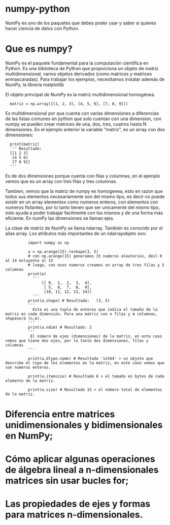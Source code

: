 # numpy-python
  NumPy es uno de los paquetes que debes poder usar y saber si quieres hacer ciencia de datos con Python. 
# Que es numpy?

  NumPy es el paquete fundamental para la computación científica en Python. Es una biblioteca de Python que proporciona un objeto de matriz multidimensional, varios objetos derivados (como matrices y matrices enmascaradas). Para trabajar los ejemplos, necesitamos instalar además de NumPy, la libreria matplotlib

  El objeto principal de NumPy es la matriz multidimensional homogénea.

      matriz = np.array([[1, 2, 3], [4, 5, 6], [7, 8, 9]])
  
  Es multidimensional por que cuenta con varias dimensiones a diferencias de las listas comunes en python que solo cuentan con una dimension, con numpy se pueden crear matrices de una, dos, tres, cuatros hasta N dimensiones. En el ejemplo anterior la variable "matriz", es un array con dos dimensiones:

      print(matriz) 
      ''' Resultado:
      [[1 2 3]
       [4 5 6]
       [7 8 9]]
      '''
  Es de dos dimensiones porque cuenta con filas y columnas, en el ejemplo vemos que es un array con tres filas y tres columnas.

  Tambien, vemos que la matriz de numpy es homogenea, esto en razon que todos sus elementos necesariamente son del mismo tipo, es decir no puede existir en un array elementos como numeros enteros, con elementos con numeros flotantes, por lo tanto tienen que ser unicamente del mismo tipo, esto ayuda a poder trabajar facilmente con los mismos y de una forma mas eficiente. En numPy las dimensiones se llaman ejes.

La clase de matriz de NumPy se llama ndarray. También es conocido por el alias array. Los atributos más importantes de un ndarrayobjeto son:



              import numpy as np
              
              a = np.arange(15).reshape(3, 5)
              # con np.arange(15) generamos 15 numeros aleatorios, desl 0 al 14 exluyento al 15
              # luego, con esos numeros creamos un array de tres filas y 5 columnas
              print(a)
                '''
                    [[ 0,  1,  2,  3,  4],
                     [ 5,  6,  7,  8,  9],
                     [10, 11, 12, 13, 14]]
                '''
              print(a.shape) # Resultado:   (3, 5)  
              '''
                Esta es una tupla de enteros que indica el tamaño de la matriz en cada dimensión. Para una matriz con n filas y m columnas,                   shapeserá (n,m).
              '''
              print(a.ndim) # Resultado: 2
              '''
               El número de ejes (dimensiones) de la matriz, en este caso vemos que tiene dos ejes, por lo tanto dos dimensiones, filas y                   columnas
              '''
    
              print(a.dtype.name) # Resultado 'int64' > un objeto que describe el tipo de los elementos en la matriz, en este caso vemos que               son numeros enteros.
              
              print(a.itemsize) # Resultado 8 > el tamaño en bytes de cada elemento de la matriz.
              
              print(a.size) # Resultado 15 > el número total de elementos de la matriz.
              

  
# Diferencia entre matrices unidimensionales y bidimensionales en NumPy;

# Cómo aplicar algunas operaciones de álgebra lineal a n-dimensionales matrices sin usar bucles for;

# Las propiedades de ejes y formas para matrices n-dimensionales.
